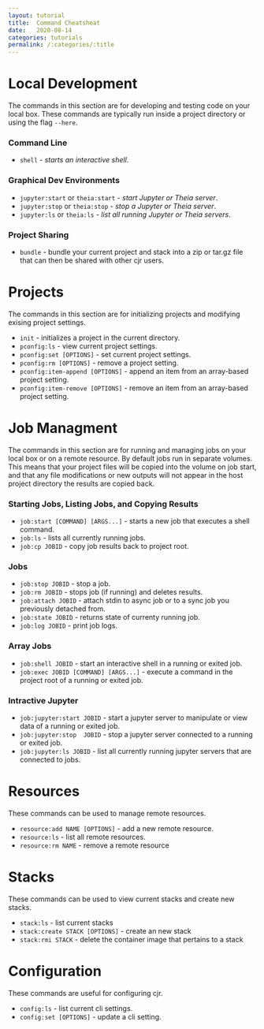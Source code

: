 ```yaml
---
layout: tutorial
title:  Command Cheatsheat
date:   2020-08-14
categories: tutorials
permalink: /:categories/:title
---
```




# **Local Development**
The commands in this section are for developing and testing code on your local box. These commands are typically run inside a project directory or using the flag `--here`.

### Command Line
- `shell` - *starts an interactive shell*.

### Graphical Dev Environments
- `jupyter:start` or `theia:start` - *start Jupyter or Theia server*.
- `jupyter:stop` or `theia:stop` - *stop a Jupyter or Theia server*.
- `jupyter:ls` or `theia:ls` - *list all running Jupyter or Theia servers*.

### Project Sharing
- `bundle` - bundle your current project and stack into a zip or tar.gz file that can then be shared with other cjr users.

# **Projects**
The commands in this section are for initializing projects and modifying exising project settings.
- `init` - initializes a project in the current directory.
- `pconfig:ls` - view current project settings.
- `pconfig:set [OPTIONS]` - set current project settings.
- `pconfig:rm [OPTIONS]` - remove a project setting.
- `pconfig:item-append [OPTIONS]` - append an item from an array-based project setting.
- `pconfig:item-remove [OPTIONS]` - remove an item from an array-based project setting.

# **Job Managment**
The commands in this section are for running and managing jobs on your local box or on a remote resource. By default jobs run in separate volumes. This means that your project files will be copied into the volume on job start, and that any file modifications or new outputs will not appear in the host project directory the results are copied back.

### Starting Jobs, Listing Jobs, and Copying Results
- `job:start [COMMAND] [ARGS...]` - starts a new job that executes a shell command.
- `job:ls` - lists all currently running jobs.
- `job:cp JOBID` - copy job results back to project root.

### Jobs
- `job:stop JOBID` - stop a job.
- `job:rm JOBID` - stops job (if running) and deletes results.
- `job:attach JOBID` - attach stdin to async job or to a sync job you previously detached from.
- `job:state JOBID` - returns state of currenty running job.
- `job:log JOBID` - print job logs.

### Array Jobs
- `job:shell JOBID` - start an interactive shell in a running or exited job.
- `job:exec JOBID [COMMAND] [ARGS...]` - execute a command in the project root of a running or exited job.

### Intractive Jupyter
- `job:jupyter:start JOBID` - start a jupyter server to manipulate or view data of a running or exited job.
- `job:jupyter:stop  JOBID` - stop a jupyter server connected to a running or exited job.
- `job:jupyter:ls JOBID` - list all currently running jupyter servers that are connected to jobs.

# **Resources**
These commands can be used to manage remote resources.
- `resource:add NAME [OPTIONS]` - add a new remote resource.
- `resource:ls` - list all remote resources.
- `resource:rm NAME` - remove a remote resource

# **Stacks**
These commands can be used to view current stacks and create new stacks.
- `stack:ls` - list current stacks
- `stack:create STACK [OPTIONS]` - create an new stack
- `stack:rmi STACK` - delete the container image that pertains to a stack

# **Configuration**
These commands are useful for configuring cjr.
- `config:ls` - list current cli settings.
- `config:set [OPTIONS]` - update a cli setting.
